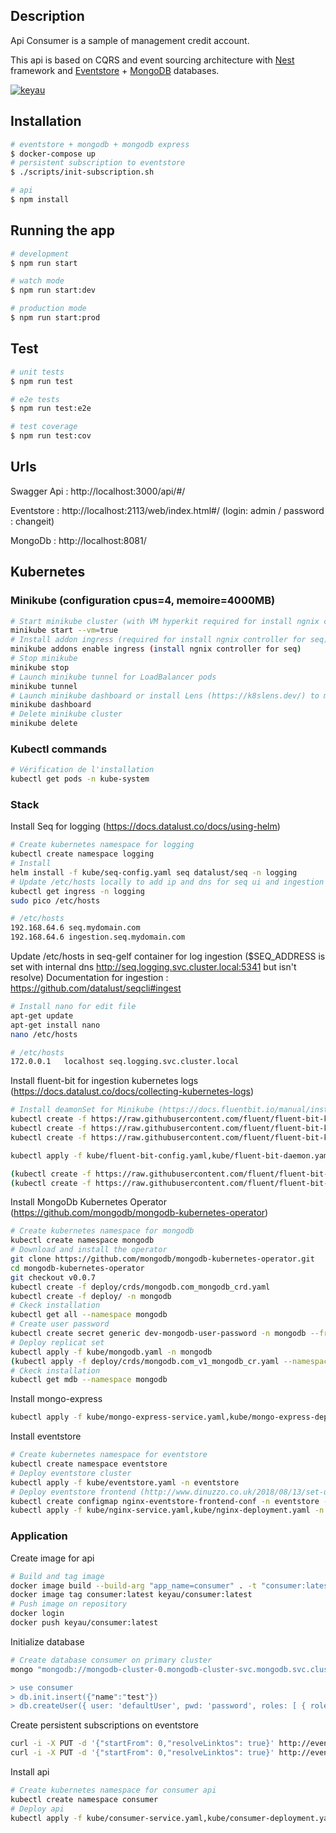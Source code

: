 ## Description

Api Consumer is a sample of management credit account.

This api is based on CQRS and event sourcing architecture with [Nest](https://github.com/nestjs/nest) framework and [Eventstore](https://eventstore.com/) + [MongoDB](https://www.mongodb.com/fr) databases.

[![keyau](https://circleci.com/gh/keyau/consumer.svg?style=svg)](https://app.circleci.com/pipelines/github/keyau/consumer)

## Installation

```bash
# eventstore + mongodb + mongodb express
$ docker-compose up
# persistent subscription to eventstore 
$ ./scripts/init-subscription.sh

# api
$ npm install
```

## Running the app

```bash
# development
$ npm run start

# watch mode
$ npm run start:dev

# production mode
$ npm run start:prod
```

## Test

```bash
# unit tests
$ npm run test

# e2e tests
$ npm run test:e2e

# test coverage
$ npm run test:cov
```

## Urls

Swagger Api : http://localhost:3000/api/#/

Eventstore : http://localhost:2113/web/index.html#/ (login: admin / password : changeit)

MongoDb : http://localhost:8081/


## Kubernetes

### Minikube (configuration cpus=4, memoire=4000MB)
```bash
# Start minikube cluster (with VM hyperkit required for install ngnix controller for seq)
minikube start --vm=true
# Install addon ingress (required for install ngnix controller for seq)
minikube addons enable ingress (install ngnix controller for seq)
# Stop minikube
minikube stop
# Launch minikube tunnel for LoadBalancer pods
minikube tunnel
# Launch minikube dashboard or install Lens (https://k8slens.dev/) to manage cluster
minikube dashboard
# Delete minikube cluster
minikube delete
```

### Kubectl commands
```bash
# Vérification de l'installation
kubectl get pods -n kube-system
```

### Stack

Install Seq for logging (https://docs.datalust.co/docs/using-helm)
```bash
# Create kubernetes namespace for logging
kubectl create namespace logging
# Install
helm install -f kube/seq-config.yaml seq datalust/seq -n logging
# Update /etc/hosts locally to add ip and dns for seq ui and ingestion (https://kubernetes.io/docs/tasks/access-application-cluster/ingress-minikube/)
kubectl get ingress -n logging
sudo pico /etc/hosts
```
```bash
# /etc/hosts
192.168.64.6 seq.mydomain.com
192.168.64.6 ingestion.seq.mydomain.com
```

Update /etc/hosts in seq-gelf container for log ingestion ($SEQ_ADDRESS is set with internal dns http://seq.logging.svc.cluster.local:5341 but isn't resolve)
Documentation for ingestion : https://github.com/datalust/seqcli#ingest
```bash
# Install nano for edit file
apt-get update 
apt-get install nano
nano /etc/hosts
```
```bash
# /etc/hosts
172.0.0.1   localhost seq.logging.svc.cluster.local
```

Install fluent-bit for ingestion kubernetes logs (https://docs.datalust.co/docs/collecting-kubernetes-logs)
```bash
# Install deamonSet for Minikube (https://docs.fluentbit.io/manual/installation/kubernetes)
kubectl create -f https://raw.githubusercontent.com/fluent/fluent-bit-kubernetes-logging/master/fluent-bit-service-account.yaml
kubectl create -f https://raw.githubusercontent.com/fluent/fluent-bit-kubernetes-logging/master/fluent-bit-role.yaml
kubectl create -f https://raw.githubusercontent.com/fluent/fluent-bit-kubernetes-logging/master/fluent-bit-role-binding.yaml

kubectl apply -f kube/fluent-bit-config.yaml,kube/fluent-bit-daemon.yaml -n logging

(kubectl create -f https://raw.githubusercontent.com/fluent/fluent-bit-kubernetes-logging/master/output/elasticsearch/fluent-bit-configmap.yaml)
(kubectl create -f https://raw.githubusercontent.com/fluent/fluent-bit-kubernetes-logging/master/output/elasticsearch/fluent-bit-ds-minikube.yaml)
```

Install MongoDb Kubernetes Operator (https://github.com/mongodb/mongodb-kubernetes-operator)
```bash
# Create kubernetes namespace for mongodb
kubectl create namespace mongodb
# Download and install the operator
git clone https://github.com/mongodb/mongodb-kubernetes-operator.git
cd mongodb-kubernetes-operator
git checkout v0.0.7
kubectl create -f deploy/crds/mongodb.com_mongodb_crd.yaml
kubectl create -f deploy/ -n mongodb
# Ckeck installation
kubectl get all --namespace mongodb
# Create user password
kubectl create secret generic dev-mongodb-user-password -n mongodb --from-literal="password=password"
# Deploy replicat set
kubectl apply -f kube/mongodb.yaml -n mongodb
(kubectl apply -f deploy/crds/mongodb.com_v1_mongodb_cr.yaml --namespace mongodb)
# Ckeck installation
kubectl get mdb --namespace mongodb
```

Install mongo-express
```bash
kubectl apply -f kube/mongo-express-service.yaml,kube/mongo-express-deployment.yaml -n mongodb
```

Install eventstore
```bash
# Create kubernetes namespace for eventstore
kubectl create namespace eventstore
# Deploy eventstore cluster
kubectl apply -f kube/eventstore.yaml -n eventstore
# Deploy eventstore frontend (http://www.dinuzzo.co.uk/2018/08/13/set-up-an-eventstore-cluster-on-kubernetes/)
kubectl create configmap nginx-eventstore-frontend-conf -n eventstore --from-file=nginx-configmap.conf="nginx-configmap.conf"
kubectl apply -f kube/nginx-service.yaml,kube/nginx-deployment.yaml -n eventstore
```

### Application

Create image for api
```bash
# Build and tag image
docker image build --build-arg "app_name=consumer" . -t "consumer:latest" -t "consumer:0.0.1"
docker image tag consumer:latest keyau/consumer:latest     
# Push image on repository
docker login
docker push keyau/consumer:latest
```

Initialize database
```bash
# Create database consumer on primary cluster
mongo "mongodb://mongodb-cluster-0.mongodb-cluster-svc.mongodb.svc.cluster.local:27017/?replicaSet=mongodb-kubernetes-operator-64578584f9 --username root --password password --authenticationDatabase admin

> use consumer
> db.init.insert({"name":"test"})
> db.createUser({ user: 'defaultUser', pwd: 'password', roles: [ { role: 'readWrite', db: 'consumer' } ] })
```

Create persistent subscriptions on eventstore
```bash
curl -i -X PUT -d '{"startFrom": 0,"resolveLinktos": true}' http://eventstore-cluster.eventstore.svc.cluster.local:2113/subscriptions/%24ce-accounts/account -u admin:changeit -H "Content-Type: application/json"
curl -i -X PUT -d '{"startFrom": 0,"resolveLinktos": true}' http://eventstore-cluster.eventstore.svc.cluster.local:2113/subscriptions/%24ce-selections/selection -u admin:changeit -H "Content-Type: application/json"
```

Install api
```bash
# Create kubernetes namespace for consumer api
kubectl create namespace consumer
# Deploy api
kubectl apply -f kube/consumer-service.yaml,kube/consumer-deployment.yaml -n consumer
```
